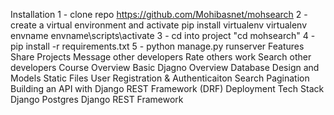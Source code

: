 
Installation
1 - clone repo https://github.com/Mohibasnet/mohsearch
2 - create a virtual environment and activate
pip install virtualenv
virtualenv envname
envname\scripts\activate
3 - cd into project "cd mohsearch"
4 - pip install -r requirements.txt
5 - python manage.py runserver
Features
Share Projects
Message other developers
Rate others work
Search other developers
Course Overview
Basic Djagno Overview
Database Design and Models
Static Files
User Registration & Authenticaiton
Search
Pagination
Building an API with Django REST Framework (DRF)
Deployment
Tech Stack
Django
Postgres
Django REST Framework


